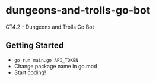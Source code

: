 # dungeons-and-trolls-go-bot
GT4.2 - Dungeons and Trolls Go Bot

## Getting Started
- `go run main.go API_TOKEN`
- Change package name in go.mod  
- Start coding!  
